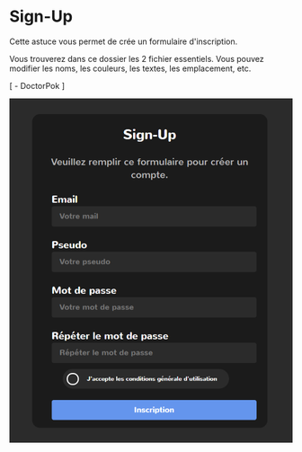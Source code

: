 # Sign-Up

Cette astuce vous permet de crée un formulaire d'inscription.

Vous trouverez dans ce dossier les 2 fichier essentiels. Vous pouvez modifier les noms, les couleurs, les textes, les emplacement, etc.

[ - DoctorPok ]

<div align="center">
  <img src="https://github.com/DoctorPok42/Astuces-Web/blob/main/IMG/Sign-Up.PNG">
</div>
